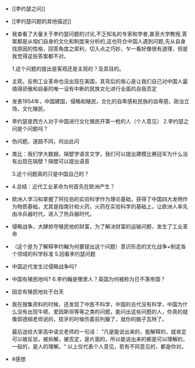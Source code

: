 - [[李约瑟之问]]
- [[李约瑟问题的其他描述]]
- 我查看了大量关于李约瑟问题的讨论,不乏知名的专家和学者,甚至大学教授,答案都是从咱们自身的文化和制度来分析的,这也符合中国人遇到问题,先从自身找原因的性格，回答角度之犀利，切入点之巧妙，乍一看好像很有道理，但是我觉得这些答案都不对。
  
  1.这个问题的提出是客观还是主观的？及其目的。
- 主观，反例工业革命也没出现在美国，其背后的居心是让我们自己对中国人最值得骄傲和自豪的唯一没有中断的民族文化进行全面的自我否定
- 发表1954年，中国建国，侵略和殖民，文化的自卑感和民族的自卑感，政治立场，文化殖民，
- 李约瑟是西方人对于中国进行文化殖民开第一枪的人（个人意见）
  2.李约瑟之问是个问题吗？
- 伪问题，道路不同，何出此问
- 类比：我们学大数据，隔壁学语言文学，我们可以提出建模比赛冠军为什么没有出现在隔壁？隔壁可以提出语音
  
  3.这个问题真的只是中国自己的？
- 4.总结：近代工业革命为何首先在欧洲产生？
- 欧洲人学习和掌握了阿拉伯的实验科学作为理论基础，获得了中国四大发明作为物质基础，尤其是指南针和火药，火药在实验科学的基础上，让欧洲人率先由冷兵器时代，进入了热兵器时代。
- 侵略战争，大肆掠夺殖民地的财富，为了解决财富的运输问题，发生了工业革命
- （这个是为了解释李约翰为何要提出这个问题）意识形态的文化战争+制定各个领域的科学标准
  5.回看李约瑟问题
- 中国近代发生过侵略战争吗?
- 中国有殖民地吗?
  6.李约翰是哪里人？英国为何被称为日不落帝国？
- 因总有殖民地处于白天
- 我在搜集资料的时候，还发现了中医不科学，中国的古代没有科学，中国为什么没有出现牛顿、爱因斯坦等等之类的问题，能问出这些问题的人，你真的就像郭德纲老师说的，拔牙的时候伤着前列腺了，就你的脑子瓦特了。
  
  最后送给大家高中语文老师的一句话：
  ”凡是能说出来的，能解释的，就肯定可以被反驳，被拆解，被否定，是片面的，所以能说出来的都是可以理解的，一般的，是人的理解。“
  以上仅代表个人意见，若有不同意见的，都是你对。
- #感想